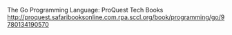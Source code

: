 
The Go Programming Language: ProQuest Tech Books
 http://proquest.safaribooksonline.com.rpa.sccl.org/book/programming/go/9780134190570
